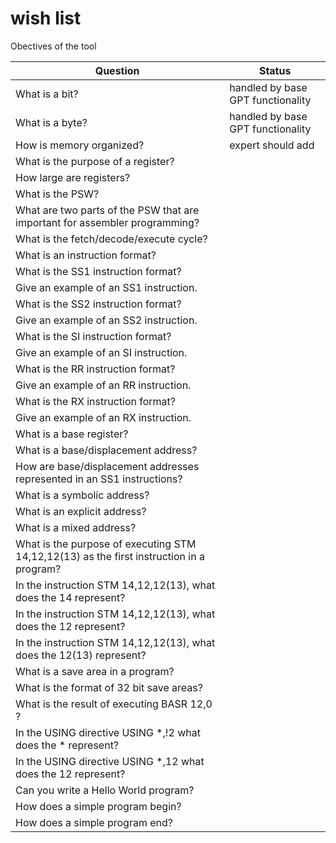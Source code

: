 
# wish list 

Obectives of the tool

| Question                                              | Status                            |
|-------------------------------------------------------|-----------------------------------|
| What is a bit?                                        | handled by base GPT functionality |
| What is a byte?                                       | handled by base GPT functionality |
| How is memory organized?                              | expert should add                 |
| What is the purpose of a register?                    |                                   |
| How large are registers?                              |                                   |
| What is the PSW?                                      |
| What are two parts of the PSW that are important for assembler programming?|            |
| What is the fetch/decode/execute cycle?|                                                |
| What is an instruction format?|                                                          |
| What is the SS1 instruction format?|                                        |
| Give an example of an SS1 instruction.|                        |
| What is the SS2 instruction format?|                            |
| Give an example of an SS2 instruction.|                         |
| What is the SI instruction format?|                              |
| Give an example of an SI instruction.|                              |
| What is the RR instruction format?|                                |
| Give an example of an RR instruction.|                              |
| What is the RX instruction format?|                                 |
| Give an example of an RX instruction.|
| What is a base register?|
| What is a base/displacement address?|
| How are base/displacement addresses represented in an SS1 instructions?|
| What is a symbolic address?|
| What is an explicit address?|
| What is a mixed address?|
| What is the purpose of executing STM  14,12,12(13) as the first instruction in a program?|
| In the instruction STM  14,12,12(13), what does the 14 represent?|
| In the instruction STM  14,12,12(13), what does the 12 represent?|
| In the instruction STM  14,12,12(13), what does the 12(13) represent?|
| What is a save area in a program?|
| What is the format of 32 bit save areas?|
| What is the result of executing BASR 12,0 ?|
| In the USING directive USING  *,!2  what does the * represent?|
| In the USING directive USING  *,12  what does the 12 represent?|
| Can you write a Hello World program?|
| How does a simple program begin?|
| How does a simple program end?|
